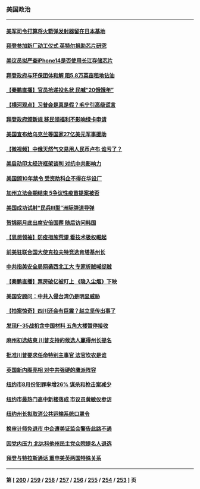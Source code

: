 ### 美国政治
---
#### [美军司令打算将火箭弹发射器留在日本基地](../../pages/ncid1078159/n13821015.md) 
#### [拜登参加新厂动工仪式 英特尔捐助芯片研究](../../pages/ncid1078159/n13821014.md) 
#### [美议员拟严查iPhone14是否使用长江存储芯片](../../pages/ncid1078159/n13821071.md) 
#### [拜登政府与环保团体和解 阻5.8万英亩租地钻油](../../pages/ncid1078159/n13820362.md) 
#### [【秦鹏直播】官员抢递投名状 民喊“20饿饿年”](../../pages/ncid1078159/n13820314.md) 
#### [【横河观点】习普会是真是假？毛宁引高级谎言](../../pages/ncid1078159/n13820353.md) 
#### [拜登政府颁新规 移民领福利不影响绿卡申请](../../pages/ncid1078159/n13820304.md) 
#### [美国宣布给乌克兰等国家27亿美元军事援助](../../pages/ncid1078159/n13820237.md) 
#### [【微视频】中俄天然气交易用人民币卢布 谁亏了？](../../pages/ncid1078159/n13820199.md) 
#### [美启动印太经济框架谈判 对抗中共影响力](../../pages/ncid1078159/n13819753.md) 
#### [美国颁10年禁令 受资助科企不得在华设厂](../../pages/ncid1078159/n13819710.md) 
#### [加州立法会期结束 5争议性疫苗提案被否](../../pages/ncid1078159/n13819743.md) 
#### [美国成功试射“民兵III型”洲际弹道导弹](../../pages/ncid1078159/n13819596.md) 
#### [贺锦丽月底出席安倍国葬 随后访问韩国](../../pages/ncid1078159/n13819565.md) 
#### [【思想领袖】防疫措施荒谬 看技术极权崛起](../../pages/ncid1078159/n13806664.md) 
#### [前美驻联合国大使克拉夫特竞选肯塔基州长](../../pages/ncid1078159/n13819583.md) 
#### [中共指美安全局网袭西北工大 专家析贼喊捉贼](../../pages/ncid1078159/n13819395.md) 
#### [【秦鹏直播】票房破亿被盯上 《隐入尘烟》下映](../../pages/ncid1078159/n13819590.md) 
#### [美国安顾问：中共入侵台湾仍是明显威胁](../../pages/ncid1078159/n13819553.md) 
#### [【拍案惊奇】四川还会有巨震？赵立坚传出事了](../../pages/ncid1078159/n13819366.md) 
#### [发现F-35战机含中国材料 五角大楼暂停接收](../../pages/ncid1078159/n13819533.md) 
#### [麻州初选结束 川普支持的候选人赢得州长提名](../../pages/ncid1078159/n13819368.md) 
#### [批准川普要求任命特别主事官 法官坎农是谁](../../pages/ncid1078159/n13819421.md) 
#### [英国新内阁亮相 对中共强硬的鹰派阵容](../../pages/ncid1078159/n13819202.md) 
#### [纽约市8月份犯罪率增26% 谋杀和枪击案减少](../../pages/ncid1078159/n13818988.md) 
#### [纽约市最热门高中新楼落成 市议员黄敏仪参访](../../pages/ncid1078159/n13818995.md) 
#### [纽约州长拟取消公共运输系统口罩令](../../pages/ncid1078159/n13819013.md) 
#### [换审计师免退市 中企遭美证监会警告此路不通](../../pages/ncid1078159/n13818792.md) 
#### [因党内压力 北达科他州民主党众院提名人退选](../../pages/ncid1078159/n13818880.md) 
#### [拜登与特拉斯通话 重申美英两国特殊关系](../../pages/ncid1078159/n13818789.md) 

---
#### 第 [ [260](./260.md) / [259](./259.md) / [258](./258.md) / [257](./257.md) / [256](./256.md) / [255](./255.md) / [254](./254.md) / [253](./253.md) ] 页
